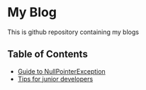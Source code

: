 # My Blog
This is github repository containing my blogs

## Table of Contents

- [Guide to NullPointerException](#blogs/guide-to-npe.md)
- [Tips for junior developers](#surviving-as-developer.md)
